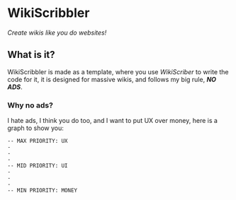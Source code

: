 # WikiScribbler
*Create wikis like you do websites!*

## What is it?
WikiScribbler is made as a template, where you use *WikiScriber* to write the code for it,
it is designed for massive wikis, and follows my big rule, ***NO ADS***.

### Why no ads?
I hate ads, I think you do too, and I want to put UX over money, here is a graph to show you:
```
-- MAX PRIORITY: UX
-
-
-
-- MID PRIORITY: UI
-
-
-
-- MIN PRIORITY: MONEY
```
